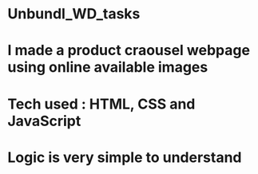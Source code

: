# Unbundl_WD_tasks
# I made a product craousel webpage using online available images
# Tech used : HTML, CSS and JavaScript
# Logic is very simple to understand
